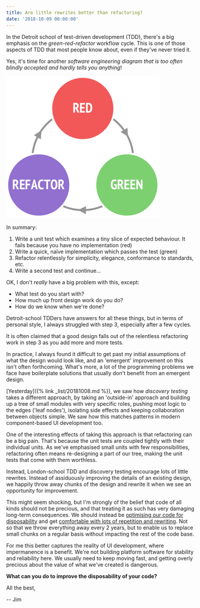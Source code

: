 ```yaml
---
title: Are little rewrites better than refactoring?
date: '2018-10-09 00:00:00'
---
```


In the Detroit school of test-driven development (TDD), there's a big emphasis on the _green-red-refactor_ workflow cycle. This is one of those aspects of TDD that most people know about, even if they've never tried it.

Yes, it's time for another _software engineering diagram that is too often blindly accepted and hardly tells you anything_!

![The red-green-refactor TDD cycle](/images/list/20181009-red-green-refactor.png)

In summary:

1. Write a unit test which examines a tiny slice of expected behaviour. It fails because you have no implementation (red)
2. Write a quick, naïve implementation which passes the test (green)
3. Refactor relentlessly for simplicity, elegance, conformance to standards, etc.
4. Write a second test and continue...

OK, I don't _really_ have a big problem with this, except:

* What test do you start with?
* How much up front design work do you do?
* How do we know when we're done?

Detroit-school TDDers have answers for all these things, but in terms of personal style, I always struggled with step 3, especially after a few cycles. 

It is often claimed that a good design falls out of the relentless refactoring work in step 3 as you add more and more tests.

In practice, I always found it difficult to get past my initial assumptions of what the design would look like, and an 'emergent' improvement on this isn't often forthcoming. What's more, a lot of the programming problems we face have boilerplate solutions that usually don't benefit from an emergent design.

[Yesterday]({% link _list/20181008.md %}), we saw how _discovery testing_ takes a different approach, by taking an 'outside-in' approach and building up a tree of small modules with very specific roles, pushing most logic to the edges ('leaf nodes'), isolating side effects and keeping collaboration between objects simple. We saw how this matches patterns in modern component-based UI development too.

One of the interesting effects of taking this approach is that refactoring can be a big pain. That's because the unit tests are coupled tightly with their individual units. As we've emphasised small units with few responsibilities, refactoring often means re-designing a part of our tree, making the unit tests that come with them worthless.

Instead, London-school TDD and discovery testing encourage lots of little rewrites. Instead of assiduously improving the details of an existing design, we happily throw away chunks of the design and rewrite it when we see an opportunity for improvement.

This might seem shocking, but I'm strongly of the belief that code of all kinds should not be precious, and that treating it as such has very damaging long-term consequences. We should instead be [optimising our code for disposability](https://programmingisterrible.com/post/173883533613/code-to-debug) and get [comfortable with lots of repetition and rewriting](https://programmingisterrible.com/post/176657481103/repeat-yourself-do-more-than-one-thing-and). Not so that we throw everything away every 2 years, but to enable us to replace small chunks on a regular basis without impacting the rest of the code base.

For me this better captures the reality of UI development, where impermanence is a benefit. We're not building platform software for stability and reliability here. We usually need to keep moving fast, and getting overly precious about the value of what we've created is dangerous.

__What can you do to improve the disposability of your code?__

All the best,

-- Jim
